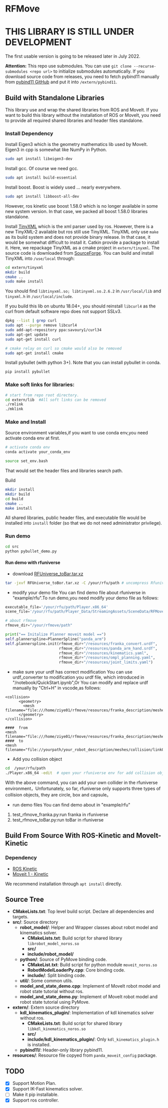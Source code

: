 # RFMove

# THIS LIBRARY IS STILL UNDER DEVELOPMENT
The first usable version is going to be released later in July 2022.

**Attention:** This repo use submodules. You can use `git clone --recurse-submodules <repo url>` to initialize submodules
automatically. If you download source code from releases, you need to fetch pybind11 manually from [pybind11 GitHub](https://github.com/pybind/pybind11)
and put it into `/extern/pybind11`.


## Build with Standalone Libraries
This library use and wrap the shared libraries from ROS and MoveIt.
If you want to build this library without the installation of ROS or MoveIt,
you need to provide all required shared libraries and header files standalone.

### Install Dependency
Install Eigen3 which is the geometry mathematics lib used by MoveIt. Eigen3 in
cpp is somewhat like NumPy in Python.
```bash
sudo apt install libeigen3-dev
```

Install gcc. Of course we need gcc.
```bash
sudo apt install build-essential
```

Install boost. Boost is widely used ... nearly everywhere.
```bash
sudo apt install libboost-all-dev
```
However, ros kinetic use boost 1.58.0 which is no longer available in some new system version.
In that case, we packed all boost 1.58.0 libraries standalone.



Install [TinyXML](http://www.grinninglizard.com/tinyxml/) which is the xml parser used by ros.
However, there is a new TinyXML-2 available but ros still use TinyXML.
TinyXML only use `make` as its build system and does not provide binary release.
In that case, it would be somewhat difficult to install it. Catkin provide a package
to install it. Here, we repackage TinyXML as a cmake project in `extern/tinyxml`.
The source code is downloaded from [SourceForge](https://sourceforge.net/projects/tinyxml).
You can build and install TinyXML into `/use/local` through:
```bash
cd extern/tinyxml
mkdir build
cmake ..
sudo make install
```
You should find `libtinyxml.so; libtinyxml.so.2.6.2` in `/usr/local/lib` and `tinyxml.h` in `/usr/local/include`.

If you build this lib on ubuntu 18.04+, you should reinstall `libcurl4` as the curl from default software repo does
not support SSLv3.
```bash
dpkg --list | grep curl
sudo apt --purge remove libcurl4
sudo add-apt-repository ppa:savoury1/curl34
sudo apt-get update
sudo apt-get install curl

# cmake relay on curl so cmake would also be removed
sudo apt-get install cmake
```

Install pybullet (with python 3+). Note that you can  install pybullet in conda.
```bash
pip install pybullet
```


### Make soft links for libraries:
```bash
# start from repo root directory.
cd extern/lib  #All soft links can be removed
./rmlink
./mklink
```


### Make and Install
Source environment variables,if you want to use conda env,you need activate conda env at first.
```bash
# activate conda env
conda activate your_conda_env 

source set_env.bash
```
That would set the header files and libraries search path.

Build
```bash
mkdir install
mkdir build
cd build
cmake ..
make install
```
All shared libraries, public header files, and executable file would be installed into `install` folder (so that
we do not need administrator privilege).

### Run demo 
```bash
cd src
python pybullet_demo.py
```

#### Run demo with rfuniverse
* download [RFUniverse_toBar.tar.xz](https://github.com/mvig-robotflow/rfmove/releases/tag/0.1.6)
```bash
tar -jxvf RFUniverse_toBor.tar.xz -C /your/rfu/path # uncompress Rfuniverse to your path
```

* modify your demo file
  You can find demo file about rfuniverse in "example/rfu".To run demo,you need modify your demo file as follows:   
```python
executable_file='/your/rfu/path/Player.x86_64'
scene_file='/your/rfu/path/Player_Data/StreamingAssets/SceneData/RFMoveTest.json'

# about rfmove 
rfmove_dir="/your/rfmove/path"

print("== Initalize Planner moveit model ==")
self.plannerspline=PlannerSpline("panda_arm")
self.plannerspline.init(rfmove_dir+"/resources/franka_convert.urdf",
                        rfmove_dir+"/resources/panda_arm_hand.srdf",
                        rfmove_dir+"/resources/kinematics.yaml",
                        rfmove_dir+"/resources/ompl_planning.yaml",
                        rfmove_dir+"/resources/joint_limits.yaml")
```

* make sure your urdf has correct modification
You can use urdf_converter to modification you urdf file, which introduced in "/notebook/QuickStart.ipynb",Or You can modify and replace urdf manually by "Ctrl+H" in vscode,as follows:
```
<collision>
      <geometry>
        <mesh filename="file:///home/ziye01/rfmove/resources/franka_description/meshes/collision/link0.stl"/>
      </geometry>
</collision>

####  from
<mesh filename="file:///home/ziye01/rfmove/resources/franka_description/meshes/collision/link0.stl"/>
####  to
<mesh filename="file://yourpath/your_robot_description/meshes/collision/link0.stl"/>
```

* Add you collision object 
```bash
cd  /your/rfu/path
./Player.x86_64 -edit  # open your rfuniverse env for add collision objects.
```
With the above command, you can add your own collider in the rfuniverse environment，Unfortunately, so far, rfuniverse only supports three types of collision objects, they are circle, box and capsule。

* run demo files
You can find demo about in "example/rfu"
1. test_rfmove_franka.py:run franka in rfuniverse
2. test_rfmove_toBar.py:run toBar in rfuniverse



## Build From Source With ROS-Kinetic and MoveIt-Kinetic

### Dependency
- [ROS Kinetic](http://wiki.ros.org/kinetic/Installation/Ubuntu)
- [Moveit 1 - Kinetic](http://docs.ros.org/en/kinetic/api/moveit_tutorials/html/doc/getting_started/getting_started.html)

We recommend installation through `apt install` directly.


## Source Tree
- **CMakeLists.txt**: Top level build script. Declare all dependencies and targets.
- **src/**: Source directory
    - **robot_model/**: Helper and Wrapper classes about robot model and kinematics solver.
        - **CMakeLists.txt**: Build script for shared library `librobot_model_noros.so`
        - **src/**
        - **include/robot_model/**
    - **python/**: Source of PyMove binding code.
        - **CMakeList.txt**: Build script for python module `moveit_noros.so`
        - **RobotModelLoaderPy.cpp**: Core binding code.
        - **include/**: Split binding code.
    - **util/**: Some common utils.
    - **model_and_state_demo.cpp**: Implement of MoveIt robot model and robot state tutorial without ros.
    - **model_and_state_demo.py**: Implement of MoveIt robot model and robot state tutorial using PyMove.
- **extern/**: Extern source directory
    - **kdl_kinematics_plugin/**: Implementation of kdl kinematics solver without ros.
        - **CMakeLists.txt**: Build script for shared library `libkdl_kinematics_noros.so`
        - **src/**
        - **include/kdl_kinematics_plugin/**: Only `kdl_kinematics_plugin.h` is installed.
    - **pybind11/**: Header-only library pybind11.
- **resources/**: Resource file copyed from `panda_moveit_config` package.

## TODO
- [x] Support Motion Plan.
- [x] Support IK-Fast kinematics solver.
- [ ] Make it pip installable.
- [x] Support ros controller.
